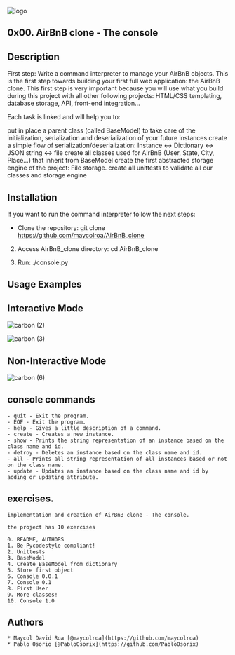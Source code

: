 
![logo](https://user-images.githubusercontent.com/85509333/145334215-1a18b1d0-b75b-4b6b-8b01-dd06dd86d314.jpg)

## 0x00. AirBnB clone - The console

## Description

First step: Write a command interpreter to manage your AirBnB objects.
This is the first step towards building your first full web application: the AirBnB clone. This first step is very important because you will use what you build during this project with all other following projects: HTML/CSS templating, database storage, API, front-end integration…

Each task is linked and will help you to:

put in place a parent class (called BaseModel) to take care of the initialization, serialization and deserialization of your future instances
create a simple flow of serialization/deserialization: Instance <-> Dictionary <-> JSON string <-> file
create all classes used for AirBnB (User, State, City, Place…) that inherit from BaseModel
create the first abstracted storage engine of the project: File storage.
create all unittests to validate all our classes and storage engine

## Installation ##
If you want to run the command interpreter follow the next steps:

- Clone the repository: git clone https://github.com/maycolroa/AirBnB_clone

2. Access AirBnB_clone directory: cd AirBnB_clone

3. Run: ./console.py

## Usage Examples ##

## Interactive Mode ##

![carbon (2)](https://user-images.githubusercontent.com/85509333/157092726-aa890dd5-611c-4542-a17a-d904cf2a4568.png)

![carbon (3)](https://user-images.githubusercontent.com/85509333/157093304-e885eebf-5faf-41e8-9a14-ce012e16f582.png)

## Non-Interactive Mode ##

![carbon (6)](https://user-images.githubusercontent.com/85509333/157094747-6bfc0151-93d9-453a-a484-076d6befcf13.png)

## console commands ##
```
- quit - Exit the program.
- EOF - Exit the program.
- help - Gives a little description of a command.
- create - Creates a new instance.
- show - Prints the string representation of an instance based on the class name and id.
- detroy - Deletes an instance based on the class name and id.
- all - Prints all string representation of all instances based or not on the class name.
- update - Updates an instance based on the class name and id by adding or updating attribute.
```

## exercises. ##


```
implementation and creation of AirBnB clone - The console. 

the project has 10 exercises

0. README, AUTHORS
1. Be Pycodestyle compliant!
2. Unittests
3. BaseModel
4. Create BaseModel from dictionary
5. Store first object
6. Console 0.0.1
7. Console 0.1
8. First User
9. More classes!
10. Console 1.0

```
## Authors
```
* Maycol David Roa [@maycolroa](https://github.com/maycolroa)
* Pablo Osorio [@PabloOsorix](https://github.com/PabloOsorix)
